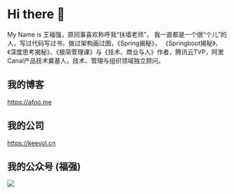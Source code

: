 # Hi there 👋 

My Name is 王福强，原同事喜欢称呼我“扶墙老师”， 我一直都是一个很“个儿”的人，写过代码写过书，做过架构画过图，《Spring揭秘》， 《Springboot揭秘》、《深度思考揭秘》、《极简管理课》与《技术、商业与人》作者，腾讯云TVP，阿里Canal产品技术奠基人，技术、管理与组织领域独立顾问。

## 我的博客
https://afoo.me

## 我的公司 
https://keevol.cn

## 我的公众号 (**福强**)

![](https://afoo.me/images/mp_footer.jpeg)



<!--
**fujohnwang/fujohnwang** is a ✨ _special_ ✨ repository because its `README.md` (this file) appears on your GitHub profile.

Here are some ideas to get you started:

- 🔭 I’m currently working on ...
- 🌱 I’m currently learning ...
- 👯 I’m looking to collaborate on ...
- 🤔 I’m looking for help with ...
- 💬 Ask me about ...
- 📫 How to reach me: ...
- 😄 Pronouns: ...
- ⚡ Fun fact: ...
-->
